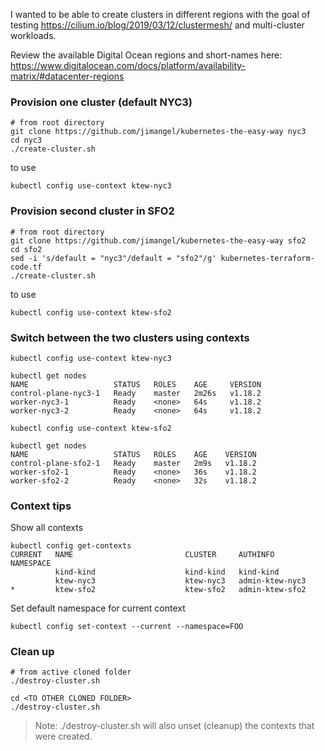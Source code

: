 I wanted to be able to create clusters in different regions with the goal of testing https://cilium.io/blog/2019/03/12/clustermesh/ and multi-cluster workloads.

Review the available Digital Ocean regions and short-names here: https://www.digitalocean.com/docs/platform/availability-matrix/#datacenter-regions

### Provision one cluster (default NYC3)

```
# from root directory
git clone https://github.com/jimangel/kubernetes-the-easy-way nyc3
cd nyc3
./create-cluster.sh
```

to use

```
kubectl config use-context ktew-nyc3
```

### Provision second cluster in SFO2
```
# from root directory
git clone https://github.com/jimangel/kubernetes-the-easy-way sfo2
cd sfo2
sed -i 's/default = "nyc3"/default = "sfo2"/g' kubernetes-terraform-code.tf
./create-cluster.sh
```

to use

```
kubectl config use-context ktew-sfo2
```

### Switch between the two clusters using contexts

```
kubectl config use-context ktew-nyc3

kubectl get nodes
NAME                   STATUS   ROLES    AGE     VERSION
control-plane-nyc3-1   Ready    master   2m26s   v1.18.2
worker-nyc3-1          Ready    <none>   64s     v1.18.2
worker-nyc3-2          Ready    <none>   64s     v1.18.2

kubectl config use-context ktew-sfo2

kubectl get nodes
NAME                   STATUS   ROLES    AGE    VERSION
control-plane-sfo2-1   Ready    master   2m9s   v1.18.2
worker-sfo2-1          Ready    <none>   36s    v1.18.2
worker-sfo2-2          Ready    <none>   32s    v1.18.2

```

### Context tips

Show all contexts

```
kubectl config get-contexts
CURRENT   NAME                         CLUSTER     AUTHINFO           NAMESPACE
          kind-kind                    kind-kind   kind-kind          
          ktew-nyc3                    ktew-nyc3   admin-ktew-nyc3    
*         ktew-sfo2                    ktew-sfo2   admin-ktew-sfo2  
```

Set default namespace for current context

```
kubectl config set-context --current --namespace=FOO
```

### Clean up

```
# from active cloned folder
./destroy-cluster.sh

cd <TO OTHER CLONED FOLDER>
./destroy-cluster.sh
```

> Note: ./destroy-cluster.sh will also unset (cleanup) the contexts that were created.